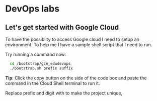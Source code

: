 # DevOps labs

## Let's get started with Google Cloud

To have the possiblity to access Google cloud I need to setup an environment. To help me I have a sample shell script that I need to run. 

Try running a command now:
```bash
  cd /bootstrap/gce_edudevops
  ./bootstrap.sh prefix suffix
```

**Tip**: Click the copy button on the side of the code box and paste the command in the Cloud Shell terminal to run it.

Replace prefix and digit with to make the project unique, 